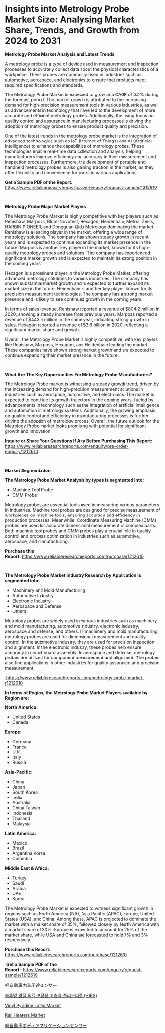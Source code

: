 <p><h1>Insights into Metrology Probe Market Size: Analysing Market Share, Trends, and Growth from 2024 to 2031</h1></p><p><strong>Metrology Probe Market Analysis and Latest Trends</strong></p>
<p><p>A metrology probe is a type of device used in measurement and inspection processes to accurately collect data about the physical characteristics of a workpiece. These probes are commonly used in industries such as automotive, aerospace, and electronics to ensure that products meet required specifications and standards.</p><p>The Metrology Probe Market is expected to grow at a CAGR of 5.5% during the forecast period. The market growth is attributed to the increasing demand for high-precision measurement tools in various industries, as well as advancements in technology that have led to the development of more accurate and efficient metrology probes. Additionally, the rising focus on quality control and assurance in manufacturing processes is driving the adoption of metrology probes to ensure product quality and precision.</p><p>One of the latest trends in the metrology probe market is the integration of advanced technologies such as IoT (Internet of Things) and AI (Artificial Intelligence) to enhance the capabilities of metrology probes. These technologies enable real-time data collection and analysis, helping manufacturers improve efficiency and accuracy in their measurement and inspection processes. Furthermore, the development of portable and handheld metrology probes is also gaining traction in the market, as they offer flexibility and convenience for users in various applications.</p></p>
<p><strong>Get a Sample PDF of the Report:&nbsp;</strong> <a href="https://www.reliableresearchreports.com/enquiry/request-sample/1212610">https://www.reliableresearchreports.com/enquiry/request-sample/1212610</a></p>
<p>&nbsp;</p>
<p><strong>Metrology Probe Major Market Players</strong></p>
<p><p>The Metrology Probe Market is highly competitive with key players such as Renishaw, Marposs, Blum-Novotest, Hexagon, Heidenhain, Metrol, Zeiss, HARBIN PIONEER, and Dongguan Qidu Metrology dominating the market. Renishaw is a leading player in the market, offering a wide range of metrology solutions. The company has shown steady growth in recent years and is expected to continue expanding its market presence in the future. Marposs is another key player in the market, known for its high-quality metrology probes and solutions. The company has experienced significant market growth and is expected to maintain its strong position in the coming years.</p><p>Hexagon is a prominent player in the Metrology Probe Market, offering advanced metrology solutions to various industries. The company has shown substantial market growth and is expected to further expand its market size in the future. Heidenhain is another key player, known for its precision measurement technologies. The company has a strong market presence and is likely to see continued growth in the coming years.</p><p>In terms of sales revenue, Renishaw reported a revenue of $804.2 million in 2020, showing a steady increase from previous years. Marposs reported a revenue of $443.6 million in the same year, indicating strong growth in sales. Hexagon reported a revenue of $3.8 billion in 2020, reflecting a significant market share and growth.</p><p>Overall, the Metrology Probe Market is highly competitive, with key players like Renishaw, Marposs, Hexagon, and Heidenhain leading the market. These companies have shown strong market growth and are expected to continue expanding their market presence in the future.</p></p>
<p>&nbsp;</p>
<p><strong>What Are The Key Opportunities For Metrology Probe Manufacturers?</strong></p>
<p><p>The Metrology Probe market is witnessing a steady growth trend, driven by the increasing demand for high-precision measurement solutions in industries such as aerospace, automotive, and electronics. The market is expected to continue its growth trajectory in the coming years, fueled by advancements in technology such as the integration of artificial intelligence and automation in metrology systems. Additionally, the growing emphasis on quality control and efficiency in manufacturing processes is further driving the adoption of metrology probes. Overall, the future outlook for the Metrology Probe market looks promising with potential for significant growth and innovation.</p></p>
<p><strong>Inquire or Share Your Questions If Any Before Purchasing This Report:</strong> <a href="https://www.reliableresearchreports.com/enquiry/pre-order-enquiry/1212610">https://www.reliableresearchreports.com/enquiry/pre-order-enquiry/1212610</a></p>
<p>&nbsp;</p>
<p><strong>Market Segmentation</strong></p>
<p><strong>The Metrology Probe Market Analysis by types is segmented into:</strong></p>
<p><ul><li>Machine Tool Probe</li><li>CMM Probe</li></ul></p>
<p><p>Metrology probes are essential tools used in measuring various parameters in industries. Machine tool probes are designed for precise measurement of workpieces on machine tools, ensuring accuracy and efficiency in production processes. Meanwhile, Coordinate Measuring Machine (CMM) probes are used for accurate dimensional measurement of complex parts. Both machine tool probes and CMM probes play a crucial role in quality control and process optimization in industries such as automotive, aerospace, and manufacturing.</p></p>
<p><strong>Purchase this Report:&nbsp;</strong><a href="https://www.reliableresearchreports.com/purchase/1212610">https://www.reliableresearchreports.com/purchase/1212610</a></p>
<p>&nbsp;</p>
<p><strong>The Metrology Probe Market Industry Research by Application is segmented into:</strong></p>
<p><ul><li>Machinery and Mold Manufacturing</li><li>Automotive Industry</li><li>Electronic Industry</li><li>Aerospace and Defense</li><li>Others</li></ul></p>
<p><p>Metrology probes are widely used in various industries such as machinery and mold manufacturing, automotive industry, electronic industry, aerospace and defense, and others. In machinery and mold manufacturing, metrology probes are used for dimensional measurement and quality control. In the automotive industry, they are used for precision inspection and alignment. In the electronic industry, these probes help ensure accuracy in circuit board assembly. In aerospace and defense, metrology probes are utilized for component measurement and alignment. The probes also find applications in other industries for quality assurance and precision measurement.</p></p>
<p><a href="https://www.reliableresearchreports.com/metrology-probe-market-r1212610">&nbsp;https://www.reliableresearchreports.com/metrology-probe-market-r1212610</a></p>
<p><strong>In terms of Region, the Metrology Probe Market Players available by Region are:</strong></p>
<p>
    <p> <strong> North America: </strong>
        <ul>
            <li>United States</li>
            <li>Canada</li>
        </ul>
        </p> 
    <p> <strong> Europe: </strong>
        <ul>
            <li>Germany</li>
            <li>France</li>
            <li>U.K.</li>
            <li>Italy</li>
            <li>Russia</li>
        </ul>
        </p> 
    <p> <strong> Asia-Pacific: </strong>
        <ul>
            <li>China</li>
            <li>Japan</li>
            <li>South Korea</li>
            <li>India</li>
            <li>Australia</li>
            <li>China Taiwan</li>
            <li>Indonesia</li>
            <li>Thailand</li>
            <li>Malaysia</li>
        </ul>
        </p> 
    <p> <strong> Latin America: </strong>
        <ul>
            <li>Mexico</li>
            <li>Brazil</li>
            <li>Argentina Korea</li>
            <li>Colombia</li>
        </ul>
        </p> 
    <p> <strong> Middle East & Africa: </strong>
        <ul>
            <li>Turkey</li>
            <li>Saudi</li>
            <li>Arabia</li>
            <li>UAE</li>
            <li>Korea</li>
        </ul>
    </p>
    </p>
<p><p>The Metrology Probe Market is expected to witness significant growth in regions such as North America (NA), Asia Pacific (APAC), Europe, United States (USA), and China. Among these, APAC is projected to dominate the market with a market share of 35%, followed closely by North America with a market share of 30%. Europe is expected to account for 25% of the market share, while USA and China are forecasted to hold 7% and 3% respectively.</p></p>
<p><strong>Purchase this Report: </strong><a href="https://www.reliableresearchreports.com/purchase/1212610">https://www.reliableresearchreports.com/purchase/1212610</a></p>
<p>&nbsp;<strong>Get a Sample PDF of the Report:&nbsp;&nbsp;</strong><a href="https://www.reliableresearchreports.com/enquiry/request-sample/1212610">https://www.reliableresearchreports.com/enquiry/request-sample/1212610</a></p>
<p><strong></strong></p>
<p><p><a href="https://github.com/xemfu2379520/Market-Research-Report-List-2/blob/main/9012638102307.md">軽自動車内装用途センサー</a></p><p><a href="https://github.com/jheckjhek23/Market-Research-Report-List-1/blob/main/317029295850.md">불투명 경질 의료 포장용 고충격 폴리스티렌 (HIPS)</a></p><p><a href="https://github.com/DarrenSipes1990/Market-Research-Report-List-1/blob/main/vinyl-pyridine-latex-market.md">Vinyl Pyridine Latex Market</a></p><p><a href="https://github.com/ChiragRP21/Market-Research-Report-List-4/blob/main/rail-heaters-market.md">Rail Heaters Market</a></p><p><a href="https://github.com/JessKilback/Market-Research-Report-List-1/blob/main/6105409102306.md">軽自動車ボディアプリケーションセンサー</a></p></p>